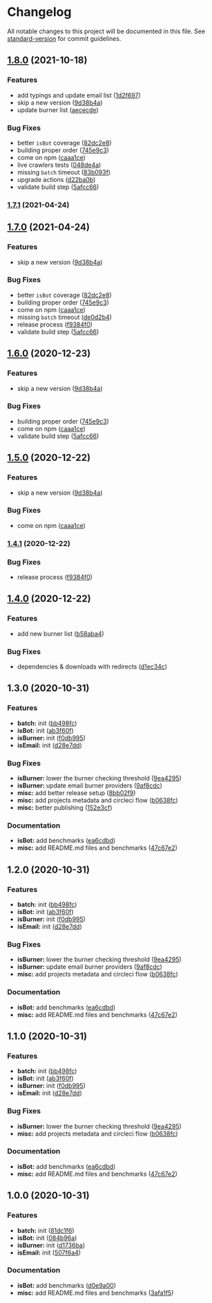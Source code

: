 # Changelog

All notable changes to this project will be documented in this file. See [standard-version](https://github.com/conventional-changelog/standard-version) for commit guidelines.

## [1.8.0](https://github.com/proximahq/rearguard/compare/v1.4.1...v1.8.0) (2021-10-18)


### Features

* add typings and update email list ([1d2f697](https://github.com/proximahq/rearguard/commit/1d2f697e9c6241fe31f81ccaa3ec70b385c8ba2a))
* skip a new version ([9d38b4a](https://github.com/proximahq/rearguard/commit/9d38b4af4e0e9060d337db8119690cb4bcfb8ec7))
* update burner list ([aececde](https://github.com/proximahq/rearguard/commit/aececde1a7cc9c5f6ab94fccfa41690604314dbf))


### Bug Fixes

* better `isBot` coverage ([82dc2e8](https://github.com/proximahq/rearguard/commit/82dc2e8385548c1dd86e09d4fcb0dc0d4ea96bae))
* building proper order ([745e9c3](https://github.com/proximahq/rearguard/commit/745e9c3a9e2a7e2d9d2aba261a96c7a7ccc42255))
* come on npm ([caaa1ce](https://github.com/proximahq/rearguard/commit/caaa1cef32f897976b030fa5528f9efcb361dd49))
* live crawlers tests ([048de4a](https://github.com/proximahq/rearguard/commit/048de4a78da0c2821fc1b8a3e644c93394c68349))
* missing `batch` timeout ([83b093f](https://github.com/proximahq/rearguard/commit/83b093fb9a2862a88152d16bcf1f628b3ef3cd99))
* upgrade actions ([d22ba0b](https://github.com/proximahq/rearguard/commit/d22ba0b5bdda81a29ee8a5abc7bca587b9acfa89))
* validate build step ([5afcc66](https://github.com/proximahq/rearguard/commit/5afcc667b4db7cd95f6b6d849b31ba073a16c792))

### [1.7.1](https://github.com/proximahq/rearguard/compare/v1.7.0...v1.7.1) (2021-04-24)

## [1.7.0](https://github.com/proximahq/rearguard/compare/v1.4.0...v1.7.0) (2021-04-24)

### Features

- skip a new version ([9d38b4a](https://github.com/proximahq/rearguard/commit/9d38b4af4e0e9060d337db8119690cb4bcfb8ec7))

### Bug Fixes

- better `isBot` coverage ([82dc2e8](https://github.com/proximahq/rearguard/commit/82dc2e8385548c1dd86e09d4fcb0dc0d4ea96bae))
- building proper order ([745e9c3](https://github.com/proximahq/rearguard/commit/745e9c3a9e2a7e2d9d2aba261a96c7a7ccc42255))
- come on npm ([caaa1ce](https://github.com/proximahq/rearguard/commit/caaa1cef32f897976b030fa5528f9efcb361dd49))
- missing `batch` timeout ([de0d2b4](https://github.com/proximahq/rearguard/commit/de0d2b44839344a08be1ffb9d43e6a3f799a6599))
- release process ([f9384f0](https://github.com/proximahq/rearguard/commit/f9384f0f0560e9c0cefeaf8bbb0d32f91c551a0c))
- validate build step ([5afcc66](https://github.com/proximahq/rearguard/commit/5afcc667b4db7cd95f6b6d849b31ba073a16c792))

## [1.6.0](https://github.com/proximahq/rearguard/compare/v1.4.1...v1.6.0) (2020-12-23)

### Features

- skip a new version ([9d38b4a](https://github.com/proximahq/rearguard/commit/9d38b4af4e0e9060d337db8119690cb4bcfb8ec7))

### Bug Fixes

- building proper order ([745e9c3](https://github.com/proximahq/rearguard/commit/745e9c3a9e2a7e2d9d2aba261a96c7a7ccc42255))
- come on npm ([caaa1ce](https://github.com/proximahq/rearguard/commit/caaa1cef32f897976b030fa5528f9efcb361dd49))
- validate build step ([5afcc66](https://github.com/proximahq/rearguard/commit/5afcc667b4db7cd95f6b6d849b31ba073a16c792))

## [1.5.0](https://github.com/proximahq/rearguard/compare/v1.4.1...v1.5.0) (2020-12-22)

### Features

- skip a new version ([9d38b4a](https://github.com/proximahq/rearguard/commit/9d38b4af4e0e9060d337db8119690cb4bcfb8ec7))

### Bug Fixes

- come on npm ([caaa1ce](https://github.com/proximahq/rearguard/commit/caaa1cef32f897976b030fa5528f9efcb361dd49))

### [1.4.1](https://github.com/proximahq/rearguard/compare/v1.4.0...v1.4.1) (2020-12-22)

### Bug Fixes

- release process ([f9384f0](https://github.com/proximahq/rearguard/commit/f9384f0f0560e9c0cefeaf8bbb0d32f91c551a0c))

## [1.4.0](https://github.com/proximahq/rearguard/compare/v1.3.0...v1.4.0) (2020-12-22)

### Features

- add new burner list ([b58aba4](https://github.com/proximahq/rearguard/commit/b58aba4c833128be5cbbee6ce2b8f8e5927d912e))

### Bug Fixes

- dependencies & downloads with redirects ([d1ec34c](https://github.com/proximahq/rearguard/commit/d1ec34ccce37020f64ed77d3dc7bc4826c6c743e))

## 1.3.0 (2020-10-31)

### Features

- **batch:** init ([bb498fc](https://github.com/proximahq/rearguard/commit/bb498fcbdef8c18c698b3d639c6e3a46b1be0a2f))
- **isBot:** init ([ab3f60f](https://github.com/proximahq/rearguard/commit/ab3f60f4e8e437d31920a5b9a833e373f2117c34))
- **isBurner:** init ([f0db995](https://github.com/proximahq/rearguard/commit/f0db99596ed57f1ade8e3cb6b9a9e962c24c196c))
- **isEmail:** init ([d28e7dd](https://github.com/proximahq/rearguard/commit/d28e7dd59ec4667f2190ca205ec16fad7613d7a5))

### Bug Fixes

- **isBurner:** lower the burner checking threshold ([9ea4295](https://github.com/proximahq/rearguard/commit/9ea42958c76fa8f4a623a20d928c75794b01f7ff))
- **isBurner:** update email burner providers ([9af8cdc](https://github.com/proximahq/rearguard/commit/9af8cdc59aa6e2b42516ff23580fae47934164c8))
- **misc:** add better release setup ([8bb02f9](https://github.com/proximahq/rearguard/commit/8bb02f9fff73dd6f3aa8a3be3ac93dffa228257c))
- **misc:** add projects metadata and circleci flow ([b0638fc](https://github.com/proximahq/rearguard/commit/b0638fc23df4c512684b0b87e1a6b30abf850f44))
- **misc:** better publishing ([152e3cf](https://github.com/proximahq/rearguard/commit/152e3cf1f6ab9cc87bc6e4699ecd9cc6eb63a2ac))

### Documentation

- **isBot:** add benchmarks ([ea6cdbd](https://github.com/proximahq/rearguard/commit/ea6cdbd7a6118d0c65d754e8fe96d2da23f33ce6))
- **misc:** add README.md files and benchmarks ([47c67e2](https://github.com/proximahq/rearguard/commit/47c67e27939206c76a8ecc391fc467007f0d323e))

## 1.2.0 (2020-10-31)

### Features

- **batch:** init ([bb498fc](https://github.com/proximahq/rearguard/commit/bb498fcbdef8c18c698b3d639c6e3a46b1be0a2f))
- **isBot:** init ([ab3f60f](https://github.com/proximahq/rearguard/commit/ab3f60f4e8e437d31920a5b9a833e373f2117c34))
- **isBurner:** init ([f0db995](https://github.com/proximahq/rearguard/commit/f0db99596ed57f1ade8e3cb6b9a9e962c24c196c))
- **isEmail:** init ([d28e7dd](https://github.com/proximahq/rearguard/commit/d28e7dd59ec4667f2190ca205ec16fad7613d7a5))

### Bug Fixes

- **isBurner:** lower the burner checking threshold ([9ea4295](https://github.com/proximahq/rearguard/commit/9ea42958c76fa8f4a623a20d928c75794b01f7ff))
- **isBurner:** update email burner providers ([9af8cdc](https://github.com/proximahq/rearguard/commit/9af8cdc59aa6e2b42516ff23580fae47934164c8))
- **misc:** add projects metadata and circleci flow ([b0638fc](https://github.com/proximahq/rearguard/commit/b0638fc23df4c512684b0b87e1a6b30abf850f44))

### Documentation

- **isBot:** add benchmarks ([ea6cdbd](https://github.com/proximahq/rearguard/commit/ea6cdbd7a6118d0c65d754e8fe96d2da23f33ce6))
- **misc:** add README.md files and benchmarks ([47c67e2](https://github.com/proximahq/rearguard/commit/47c67e27939206c76a8ecc391fc467007f0d323e))

## 1.1.0 (2020-10-31)

### Features

- **batch:** init ([bb498fc](https://github.com/proximahq/rearguard/commit/bb498fcbdef8c18c698b3d639c6e3a46b1be0a2f))
- **isBot:** init ([ab3f60f](https://github.com/proximahq/rearguard/commit/ab3f60f4e8e437d31920a5b9a833e373f2117c34))
- **isBurner:** init ([f0db995](https://github.com/proximahq/rearguard/commit/f0db99596ed57f1ade8e3cb6b9a9e962c24c196c))
- **isEmail:** init ([d28e7dd](https://github.com/proximahq/rearguard/commit/d28e7dd59ec4667f2190ca205ec16fad7613d7a5))

### Bug Fixes

- **isBurner:** lower the burner checking threshold ([9ea4295](https://github.com/proximahq/rearguard/commit/9ea42958c76fa8f4a623a20d928c75794b01f7ff))
- **misc:** add projects metadata and circleci flow ([b0638fc](https://github.com/proximahq/rearguard/commit/b0638fc23df4c512684b0b87e1a6b30abf850f44))

### Documentation

- **isBot:** add benchmarks ([ea6cdbd](https://github.com/proximahq/rearguard/commit/ea6cdbd7a6118d0c65d754e8fe96d2da23f33ce6))
- **misc:** add README.md files and benchmarks ([47c67e2](https://github.com/proximahq/rearguard/commit/47c67e27939206c76a8ecc391fc467007f0d323e))

## 1.0.0 (2020-10-31)

### Features

- **batch:** init ([81dc1f6](https://github.com/proximahq/rearguard/commit/81dc1f660430a0aba1bc71f8689e7c8fb9e4b884))
- **isBot:** init ([084b96a](https://github.com/proximahq/rearguard/commit/084b96ae43f700d2e4ec2225418eab1b51b36ab8))
- **isBurner:** init ([d1736ba](https://github.com/proximahq/rearguard/commit/d1736ba9a5fd5f27f9c37e7d9bafee6ad378871c))
- **isEmail:** init ([507f6a4](https://github.com/proximahq/rearguard/commit/507f6a4a2d32ebe5d6d86ca661943fa2f1031442))

### Documentation

- **isBot:** add benchmarks ([d0e9a00](https://github.com/proximahq/rearguard/commit/d0e9a00493f8f12d9d9ea473274d322e02d73e0f))
- **misc:** add README.md files and benchmarks ([3afa1f5](https://github.com/proximahq/rearguard/commit/3afa1f52cd5109916a29b95f2fb7f8750b2430a3))
